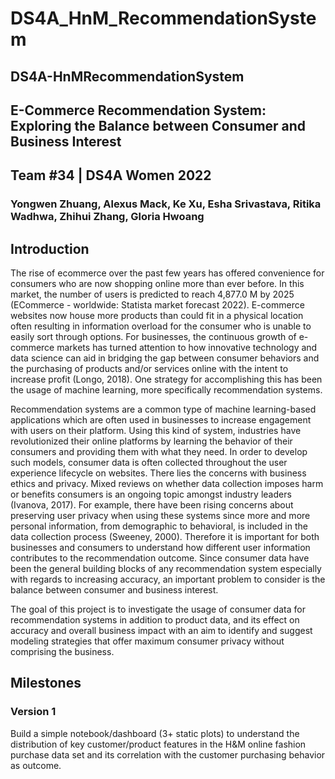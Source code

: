 # DS4A_HnM_RecommendationSystem
## DS4A-HnMRecommendationSystem
## E-Commerce Recommendation System: Exploring the Balance between Consumer and Business Interest
## Team #34 | DS4A Women 2022

### Yongwen Zhuang, Alexus Mack, Ke Xu, Esha Srivastava, Ritika Wadhwa, Zhihui Zhang, Gloria Hwoang

## Introduction
The rise of ecommerce over the past few years has offered convenience for consumers who are now shopping online more than ever before. In this market, the number of users is predicted to reach 4,877.0 M by 2025 (ECommerce - worldwide: Statista market forecast 2022). E-commerce websites now house more products than could fit in a physical location often resulting in information overload for the consumer who is unable to easily sort through options. For businesses, the continuous growth of e-commerce markets has turned attention to how innovative technology and data science can aid in bridging the gap between consumer behaviors and the purchasing of products and/or services online with the intent to increase profit (Longo, 2018). One strategy for accomplishing this has been the usage of machine learning, more specifically recommendation systems.

Recommendation systems are a common type of machine learning-based applications which are often used in businesses to increase engagement with users on their platform. Using this kind of system, industries have revolutionized their online platforms by learning the behavior of their consumers and providing them with what they need. In order to develop such models, consumer data is often collected throughout the user experience lifecycle on websites. There lies the concerns with business ethics and privacy. Mixed reviews on whether data collection imposes harm or benefits consumers is an ongoing topic amongst industry leaders (Ivanova, 2017). For example, there have been rising concerns about preserving user privacy when using these systems since more and more personal information, from demographic to behavioral, is included in the data collection process (Sweeney, 2000). Therefore it is important for both businesses and consumers to understand how different user information contributes to the recommendation outcome. Since consumer data have been the general building blocks of any recommendation system especially with regards to increasing accuracy, an important problem to consider is the balance between consumer and business interest.

The goal of this project is to investigate the usage of consumer data for recommendation systems in addition to product data, and its effect on accuracy and overall business impact with an aim to identify and suggest modeling strategies that offer maximum consumer privacy without comprising the business.

## Milestones
### Version 1
Build a simple notebook/dashboard (3+ static plots) to understand the distribution of key customer/product features in the H&M online fashion purchase data set and its correlation with the customer purchasing behavior as outcome.
